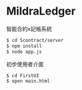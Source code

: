 # MildraLedger
智能合約x記帳系統

```sh
$ cd Scontract/server
$ npm install 
$ node app.js
```

初步使用者介面

```sh
$ cd FirstUI
$ open main.html
```
